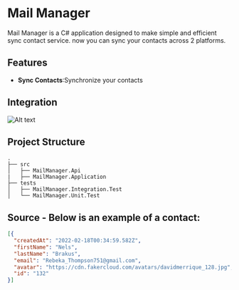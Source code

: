 # Mail Manager

Mail Manager is a C# application designed to make simple and efficient sync contact service. now you can sync your contacts across 2 platforms.

## Features

- **Sync Contacts**:Synchronize your contacts

## Integration 
![Alt text]([https://example.com/path/to/image.png](https://github.com/Jgabrielsousa/mail-manager/blob/main/MailManager/others/how-it-works.png))

## Project Structure
```plaintext
.
├── src
│   ├── MailManager.Api
|   ├── MailManager.Application
├── tests
│   ├── MailManager.Integration.Test
│   └── MailManager.Unit.Test
```


## Source - Below is an example of a contact:

```json
[{
  "createdAt": "2022-02-18T00:34:59.582Z",
  "firstName": "Nels",
  "lastName": "Brakus",
  "email": "Rebeka_Thompson751@gmail.com",
  "avatar": "https://cdn.fakercloud.com/avatars/davidmerrique_128.jpg",
  "id": "132"
}]
```
